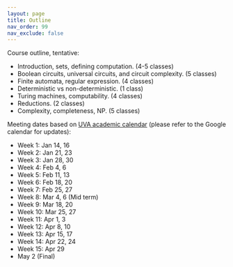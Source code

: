 ```yaml
---
layout: page
title: Outline
nav_order: 99
nav_exclude: false
---
```


Course outline, tentative: 
- Introduction, sets, defining computation. (4-5 classes)
- Boolean circuits, universal circuits, and circuit complexity. (5 classes)
- Finite automata, regular expression. (4 classes)
- Deterministic vs non-deterministic. (1 class)
- Turing machines, computability. (4 classes)
- Reductions. (2 classes)
- Complexity, completeness, NP. (5 classes)

Meeting dates based on [UVA academic calendar](https://registrar.virginia.edu/calendar/academic/2024-2025) (please refer to the Google calendar for updates):
- Week 1: Jan 14, 16
- Week 2: Jan 21, 23
- Week 3: Jan 28, 30
- Week 4: Feb 4, 6
- Week 5: Feb 11, 13
- Week 6: Feb 18, 20
- Week 7: Feb 25, 27
- Week 8: Mar 4, 6 (Mid term)
- Week 9: Mar 18, 20
- Week 10: Mar 25, 27
- Week 11: Apr 1, 3
- Week 12: Apr 8, 10
- Week 13: Apr 15, 17
- Week 14: Apr 22, 24
- Week 15: Apr 29
- May 2 (Final)

<!-- 
Wei-Kai's:
Class 1: Introduction
Class 2: Defining Definitions (PS1)
Class 3: What can be represented by bits?
Class 4: More Infinities
Class 5: Defining Computation (PS2)
Class 6: Modeling Boolean Circuits
Class 7: Universal Circuits
Class 8: Syntactic Sugar, Complexity of Functions (PS3)
Class 9: Circuit Size Hierarchy
Class 10: Circuit Complexity and Universal Circuits (PS4)
Class 11: Universal Circuits, Code as Data, Recap Part 1
Class 12: Finite Automata and Regular Expressions (PS5)
Class 13: Regular Expressions
Class 14: Deterministic and Nondeterministic FAs
Class 15: Review
...
TBD
 -->

<!-- 
Dave's:
Class 1: Introduction
Class 2: Defining Definitions (PS1)
Class 3: What can be represented by bits?
Class 4: More Infinities
Class 5: Defining Computation (PS2)
Class 6: Modeling Boolean Circuits
Class 7: Universal Circuits
Class 8: Syntactic Sugar, Complexity of Functions (PS3)
Class 9: Circuit Size Hierarchy
Class 10: Circuit Complexity and Universal Circuits (PS4)
Class 11: Universal Circuits, Quiz Questions, Practice Problems
Class 12: Review
Class 13: Finite Automata and Regular Expressions
Class 14: Regular Expressions
Class 15: Deterministic and Nondeterministic FAs
Class 16: Completing DFA=RE Proof
Class 17: NFA vs. RE
Class 18: Turing Machines
Class 19: Computability
Class 20: Proving Uncomputability
Class 21: Reductions and Recognizability
Class 22: Rice's Theorem
Class 23: Complexity
Class 24: Complexity II
Class 25: Probably Hard Problems
Class 26: Cook-Levin Theorem
Class 27: Wrap-up
 -->
